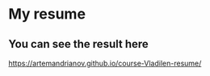 # My resume

## You can see the result here

https://artemandrianov.github.io/course-Vladilen-resume/
